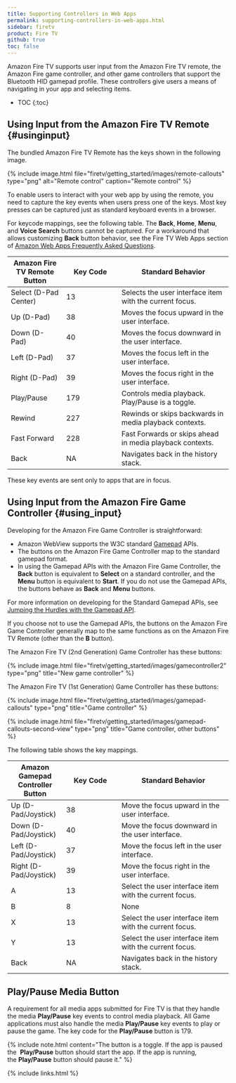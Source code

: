 ```yaml
---
title: Supporting Controllers in Web Apps
permalink: supporting-controllers-in-web-apps.html
sidebar: firetv
product: Fire TV
github: true
toc: false
---
```


Amazon Fire TV supports user input from the Amazon Fire TV remote, the Amazon Fire game controller, and other game controllers that support the Bluetooth HID gamepad profile. These controllers give users a means of navigating in your app and selecting items.

* TOC
{:toc}

## Using Input from the Amazon Fire TV Remote {#usinginput}

The bundled Amazon Fire TV Remote has the keys shown in the following image.

{% include image.html file="firetv/getting_started/images/remote-callouts" type="png" alt="Remote control" caption="Remote control" %}

To enable users to interact with your web app by using the remote, you need to capture the key events when users press one of the keys. Most key presses can be captured just as standard keyboard events in a browser.

For keycode mappings, see the following table. The **Back**, **Home**, **Menu**, and **Voice Search** buttons cannot be captured. For a workaround that allows customizing **Back** button behavior, see the Fire TV Web Apps section of [Amazon Web Apps Frequently Asked Questions](https://developer.amazon.com/public/solutions/platforms/webapps/faq).

<table class="grid">
   <colgroup>
      <col width="25%" />
      <col width="25%" />
      <col width="50%" />
   </colgroup>
  <thead>
    <tr>
      <th>Amazon Fire TV Remote Button</th>
      <th>Key Code</th>
      <th>Standard Behavior</th>
    </tr>
  </thead>
  <tbody>
    <tr>
      <td>Select (D-Pad Center)</td>
      <td>13</td>
      <td>Selects the user interface item with the current focus.</td>
    </tr>
    <tr>
      <td>Up (D-Pad)</td>
      <td>38</td>
      <td>Moves the focus upward in the user interface.</td>
    </tr>
    <tr>
      <td>Down (D-Pad)</td>
      <td>40</td>
      <td>Moves the focus downward in the user interface.</td>
    </tr>
    <tr>
      <td>Left (D-Pad)</td>
      <td>37</td>
      <td>Moves the focus left in the user interface.</td>
    </tr>
    <tr>
      <td>Right (D-Pad)</td>
      <td>39</td>
      <td>Moves the focus right in the user interface.</td>
    </tr>
    <tr>
      <td>Play/Pause</td>
      <td>179</td>
      <td>Controls media playback. Play/Pause is a toggle.</td>
    </tr>
    <tr>
      <td>Rewind</td>
      <td>227</td>
      <td>Rewinds or skips backwards in media playback contexts.</td>
    </tr>
    <tr>
      <td>Fast Forward</td>
      <td>228</td>
      <td>Fast Forwards or skips ahead in media playback contexts. </td>
    </tr>
    <tr>
      <td>Back</td>
      <td>NA</td>
      <td>Navigates back in the history stack.</td>
    </tr>
  </tbody>
</table>

These key events are sent only to apps that are in focus.

## Using Input from the Amazon Fire Game Controller {#using_input}

Developing for the Amazon Fire Game Controller is straightforward:

*  Amazon WebView supports the W3C standard [Gamepad](https://dvcs.w3.org/hg/gamepad/raw-file/default/gamepad.html) APIs.
*  The buttons on the Amazon Fire Game Controller map to the standard gamepad format.
*  In using the Gamepad APIs with the Amazon Fire Game Controller, the **Back** button is equivalent to **Select** on a standard controller, and the **Menu** button is equivalent to **Start**. If you do not use the Gamepad APIs, the buttons behave as **Back** and **Menu** buttons.

For more information on developing for the Standard Gamepad APIs, see [Jumping the Hurdles with the Gamepad API](http://www.html5rocks.com/en/tutorials/doodles/gamepad/).

If you choose not to use the Gamepad APIs, the buttons on the Amazon Fire Game Controller generally map to the same functions as on the Amazon Fire TV Remote (other than the **B** button).

The Amazon Fire TV (2nd Generation) Game Controller has these buttons:

{% include image.html file="firetv/getting_started/images/gamecontroller2" type="png" title="New game controller" %}

The Amazon Fire TV (1st Generation) Game Controller has these buttons:

{% include image.html file="firetv/getting_started/images/gamepad-callouts" type="png" title="Game controller" %}

{% include image.html file="firetv/getting_started/images/gamepad-callouts-second-view" type="png" title="Game controller, other buttons" %}

The following table shows the key mappings.

<table class="grid">
   <colgroup>
      <col width="25%" />
      <col width="25%" />
      <col width="50%" />
   </colgroup>
  <thead>
    <tr>
      <th>Amazon Gamepad Controller Button</th>
      <th>Key Code</th>
      <th>Standard Behavior</th>
    </tr>
  </thead>
  <tbody>
    <tr>
      <td>Up (D-Pad/Joystick)</td>
      <td>38</td>
      <td>Move the focus upward in the user interface.</td>
    </tr>
    <tr>
      <td>Down (D-Pad/Joystick)</td>
      <td>40</td>
      <td>Move the focus downward in the user interface.</td>
    </tr>
    <tr>
      <td>Left (D-Pad/Joystick)</td>
      <td>37</td>
      <td>Move the focus left in the user interface.</td>
    </tr>
    <tr>
      <td>Right (D-Pad/Joystick)</td>
      <td>39</td>
      <td>Move the focus right in the user interface.</td>
    </tr>
    <tr>
      <td>A </td>
      <td>13</td>
      <td>Select the user interface item with the current focus.</td>
    </tr>
    <tr>
      <td>B</td>
      <td>8</td>
      <td>None</td>
    </tr>
    <tr>
      <td>X</td>
      <td>13</td>
      <td>Select the user interface item with the current focus.</td>
    </tr>
    <tr>
      <td>Y</td>
      <td>13</td>
      <td>Select the user interface item with the current focus.</td>
    </tr>
    <tr>
      <td>Back</td>
      <td>NA</td>
      <td>Navigates back in the history stack.</td>
    </tr>
  </tbody>
</table>

## Play/Pause Media Button

A requirement for all media apps submitted for Fire TV is that they handle the media **Play/Pause** key events to control media playback. All Game applications must also handle the media **Play/Pause** key events to play or pause the game. The key code for the **Play/Pause** button is 179.

{% include note.html content="The button is a toggle. If the app is paused the  **Play/Pause** button should start the app. If the app is running, the **Play/Pause** button should pause it." %}


{% include links.html %}
